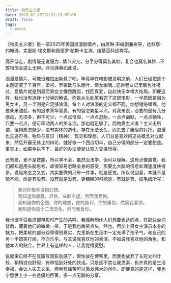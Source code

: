 ```yaml
---
title: 物质主义者
date: 2025-07-29T12:21:13-07:00
draft: false
tags:
  - movie
---
```

《物质主义者》是一部2025年美国浪漫剧情片，由席琳·宋编剧兼执导，达科塔·约翰逊、克里斯·埃文斯和佩德罗·帕斯卡主演。维基百科这样写。

高开低走，剧情毫无说服力...情节突兀，分手分得莫名其妙，复合也莫名其妙...不敢相信会这么无聊。评论弹幕如此说。

浪漫爱情片，可能很难拍出新意了吧，毕竟早在电影被发明之前，人们已经把这个主题研究了千百年，梁祝、罗密欧与朱丽叶、倩女幽魂...记得老友记里面也吐槽过，爱情片就是到最后男女主幡然醒悟，找回真爱，自此快乐幸福大结局。即便这样，我也没有选择十分钟的解说，而是从头到尾看完了这部电影，一半原因是因为男女主，另一半则是它足够浪漫。每个人对浪漫的定义都不同，你想缱绻缠绵，他要柴米油盐，有的追求荣华富贵，有的留恋繁星半点。对我来说，必要的是有几分感动，无须多，但不可少。一点点信仰，一点点忍耐，一点点幽默，一点点牺牲，只要一点点，便可牵动两人的笑与泪，那也就足够了。而物质主义者？主义无所谓，但物质怎能少，没有实体的造化，存在无法长久，而失去了庸俗的衬托，浪漫也无迹可寻。物质与意识（精神），现实和理想，人们总是喜欢把这些概念对立起来，然后开展无休止的辩论，就好像一个西瓜切半，自己分得的部分一定要甜些。事实上，如果争执不下，最好的办法便是让双方交换所得。

还有爱。爱不是技能，所以学不会，虽然没法学，但可以理解。这有点像直觉，我们都知道用头脑思考，却很容易忽略全身的感受，那要比大脑的信息处理速度快得多。说起来玄之又玄，其实要做的只有一件事，就是感觉。所以说回爱，本就不是能不能，而是有没有。没有就是没有，更糟糕的可能是，有就是有，如毛姆所写：

> 我对你根本没抱幻想。  
> 我知道你愚蠢、轻佻、头脑空虚，然而我爱你。  
> 我知道你的企图、你的理想，你的势利，你的庸俗，然而我爱你。  
> 我知道你是个二流货色，然而我爱你。

我也很享受看这部电影时产生的共鸣，我理解制作人们想要表达的点，在那些台词背后，藏着她们的微微一笑，于是我也微笑点头，然也。再加上男女主演员本身的魅力，把柔软的部分诠释得很真实，克里斯在生活中一定充满了孩子气，和自己的另一半嬉笑打闹，不亦乐乎。与其说我喜欢他的表演，不如说我喜欢他的角色，和他本人的贴合，世界上有这样的人，让我觉得宽慰。

说起来已经不在豆瓣写观影后感了，索性放在博客里。而我也放弃了长短文的计较，稍稍说也舒服，有种恰到好处的快活。只是这不禁让我思索，也许真的是生活幸福，会让人失去文采，而唯有痛苦可以激发伟大的创作。即便真的是这样，我也宁愿世上少一些悲痛的巨著，多一点无聊的分享。